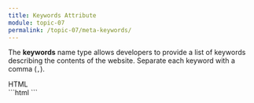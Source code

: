 ```yaml
---
title: Keywords Attribute
module: topic-07
permalink: /topic-07/meta-keywords/
---
```


<div class="divider-heading"></div>

The **keywords** name type allows developers to provide a list of keywords describing the contents of the website. Separate each keyword with a comma (`,`).

<div class="code-heading">
  <span class="html">HTML</span>
</div>
```html
<meta name="keywords" content="">


<!-- For example... -->
<meta name="keywords" content="MOOC, Web Development, Web Design, HTML, CSS, Montana">
```
